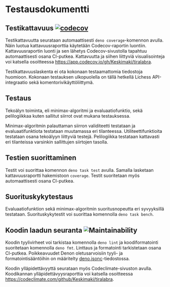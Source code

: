 # Testausdokumentti

## Testikattavuus [![codecov](https://codecov.io/gh/Keskimaki/tiralabra/branch/main/graph/badge.svg?token=Y2NNQ3KPS0)](https://codecov.io/gh/Keskimaki/tiralabra)

Testikattavuutta seurataan automaattisesti `deno coverage`-komennon avulla. Näin
luotua kattavuusraporttia käytetään Codecov-raportin luontiin. Kattavuusraportin
luonti ja sen lähetys Codecov-sivustolla tapahtuu automaattisesti osana
CI-putkea. Kattavuutta ja siihen liittyviä visualisointeja voi katsella
osoitteessa https://app.codecov.io/gh/Keskimaki/tiralabra.

Testikattavuuslaskenta ei ota kokonaan testaamattomia tiedostoja huomioon.
Kokonaan testauksen ulkopuolella on tällä hetkellä Lichess API-integraatio sekä
komentorivikäyttöliittymä.

## Testaus

Tekoälyn toiminta, eli minimax-algoritmi ja evaluaatiofunktio, sekä
pelilogiikkaa kuten sallitut siirrot ovat mukana testauksessa.

Minimax-algoritmin palauttaman siirron validiteetti testataan ja
evaluaatifunktiota testataan muutamassa eri tilanteessa. Utiliteettifunktioita
testataan osana tekoälyyn liittyviä testejä. Pelilogiikka testataan kattavasti
eri tilanteissa varsinkin sallittujen siirtojen tasolla.

## Testien suorittaminen

Testit voi suorittaa komennon `deno task test` avulla. Samalla lasketaan
kattavuusraportti hakemistoon `coverage`. Testit suoritetaan myös
automaattisesti osana CI-putkea.

## Suorituskykytestaus

Evaluaatiofunktion sekä minimax-algoritmin suoritusnopeutta eri syvyyksillä
testataan. Suorituskykytestit voi suorittaa komennolla `deno task bench`.

## Koodin laadun seuranta ![Maintainability](https://api.codeclimate.com/v1/badges/c9c944ac9abf94eddf74/maintainability)

Koodin tyylivirheet voi tarkistaa komennolla `deno lint` ja koodiformatointi
suoritetaan komennolla `deno fmt`. Linttaus ja formatointi tarkistetaan osana
CI-putkea. Poikkeavuudet Denon oletusarvoisiin tyyli- ja formatointisääntöihin
on määritelty [deno.jsonc](/deno.jsonc)-tiedostossa.

Koodin ylläpidettävyyttä seurataan myös Codeclimate-sivuston avulla. Koodikannan
ylläpidettävyysraporttia voi katsella osoitteessa
https://codeclimate.com/github/Keskimaki/tiralabra.
